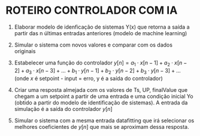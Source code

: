 # ROTEIRO CONTROLADOR COM IA 

1) Elaborar modelo de idenficação de sistemas Y(x) que retorna a saída a partir das n últimas entradas anteriores (modelo de machine learning)

2) Simular o sistema com novos valores e comparar com os dados originais

3) Estabelecer uma função do controlador $y[n] = a_1\cdot x[n-1] + a_2\cdot x[n-2] + a_3\cdot x[n-3] + ... + b_1\cdot y[n-1] + b_2\cdot y[n-2] + b_3\cdot y[n-3] + ...$ (onde $x$ é setpoint - input = erro, y é a saída do controlador)

5) Criar uma resposta almejada com os valores de Ts, UP, finalValue que chegam a um setpoint a partir de uma entrada e uma condição inicial Yo (obtido a partir do modelo de identificação de sistemas). A entrada da simulação é a saída do controlador $y[n]$

4) Simular o sistema com a mesma entrada datafitting que irá selecionar os melhores coeficientes de  $y[n]$ que mais se aproximam dessa resposta.

